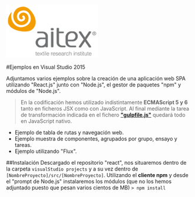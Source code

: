 ![logo_aitex.png](../../nodejs/images/logo_aitex_min.png "Logotipo de Aitex")

#Ejemplos en Visual Studio 2015

Adjuntamos varios ejemplos sobre la creación de una aplicación web SPA utilizando "React.js" junto con "Node.js", el gestor de paquetes "npm" y módulos de "Node.js".

> En la codificación hemos utilizado indistintamente **ECMAScript 5 y 6** tanto en ficheros JSX como con JavaScript. Al final mediante la tarea de transformación indicada en el fichero **["gulpfile.js"](../../npm/nodejs_packages/2_1_gulpfile.md)** quedará todo en JavaScript nativo.

+ Ejemplo de tabla de rutas y navegación web.
+ Ejemplo muestra de componentes, agrupados por grupo, ensayo y tareas.
+ Ejemplo utilizando "Flux".

##Instalación
Descargado el repositorio "react", nos situaremos dentro de la carpeta `visualStudio projects` y a su vez dentro de `[NombreProyecto]/src/[NombreProyecto]`. Utilizando el **cliente npm** y desde el "prompt de Node.js" instalaremos los módulos (que no los hemos adjuntado puesto que pesan varios cientos de MB) `> npm install`
